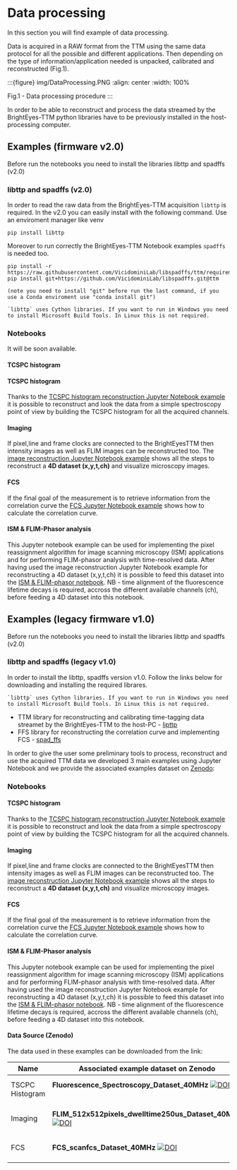 # Data processing

In this section you will find example of data processing. 

Data is acquired in a RAW format from the TTM using the same data protocol for all the possible and different applications. Then depending on the type of information/application needed is unpacked, calibrated and reconstructed (Fig.1).

:::{figure} img/DataProcessing.PNG
:align: center
:width: 100%

Fig.1 - Data processing procedure
:::

In order to be able to reconstruct and process the data streamed by the BrightEyes-TTM python libraries have to be previously installed in the host-processing computer.

## Examples (firmware v2.0)

Before run the notebooks you need to install the libraries libttp and spadffs (v2.0)

### libttp and spadffs (v2.0)
In order to read the raw data from the BrightEyes-TTM acquisition `libttp` is required.
In the v2.0 you can easily install with the following command. Use an enviroment manager like venv

```
pip install libttp 
```

Moreover to run correctly the BrightEyes-TTM Notebook examples `spadffs` is needed too.

```
pip install -r https://raw.githubusercontent.com/VicidominiLab/libspadffs/ttm/requirements.txt
pip install git+https://github.com/VicidominiLab/libspadffs.git@ttm

(note you need to install "git" before run the last command, if you use a Conda enviroment use "conda install git")
```
```{note}
`libttp` uses Cython libraries. If you want to run in Windows you need to install Microsoft Build Tools. In Linux this is not required.
```

### Notebooks
It will be soon available.

#### TCSPC histogram


#### TCSPC histogram

Thanks to the [TCSPC histogram reconstruction Jupyter Notebook example](https://github.com/VicidominiLab/BrightEyes-TTM/tree/v2.0/notebooks/v2/TCSPC_Histogram_reconstruction.ipynb) it is possible to reconstruct and look the data from a simple spectroscopy point of view by building the TCSPC histogram for all the acquired channels.

#### Imaging

If pixel,line and frame clocks are connected to the BrightEyesTTM then intensity images as well as FLIM images can be reconstructed too. The [image reconstruction Jupyter Notebook example](https://github.com/VicidominiLab/BrightEyes-TTM/tree/v2.0/notebooks/v2/Image_reconstruction.ipynb) shows all the steps to reconstruct a **4D dataset (x,y,t,ch)** and visualize microscopy images.

#### FCS

If the final goal of the measurement is to retrieve information from the correlation curve the [FCS Jupyter Notebook example](https://github.com/VicidominiLab/BrightEyes-TTM/tree/v2.0/notebooks/v2/FCS.ipynb) shows how to calculate the correlation curve.

#### ISM & FLIM-Phasor analysis

This Jupyter notebook example can be used for implementing the pixel reassignment algorithm for image scanning microscopy (ISM) applications and for performing FLIM-phasor analysis with time-resolved data. After having used the image reconstruction Jupyter Notebook example for reconstructing a 4D dataset (x,y,t,ch) it is possible to feed this dataset into the [ISM & FLIM-phasor notebook](https://github.com/VicidominiLab/BrightEyes-TTM/tree/v2.0/notebooks/v2/ISM_Decay_Reconstruction.ipynb). NB - time alignment of the fluorescence lifetime decays is required, accross the different available channels (ch), before feeding a 4D dataset into this notebook.


## Examples  (legacy firmware v1.0)

Before run the notebooks you need to install the libraries libttp and spadffs (v2.0)

### libttp and spadffs (legacy v1.0)
In order to install the libttp, spadffs version v1.0. Follow the links below for downloading and installing the required librares.

```{note}
`libttp` uses Cython libraries. If you want to run in Windows you need to install Microsoft Build Tools. In Linux this is not required.
```
- TTM library for reconstructing and calibrating time-tagging data streamet by the BrightEyes-TTM to the host-PC - [lipttp](https://github.com/VicidominiLab/BrightEyes-TTM/blob/v1.0/dataProcessing/libs/libttp)
- FFS library for reconstructing the correlation curve and implementing FCS - [spad_ffs](https://github.com/VicidominiLab/BrightEyes-TTM/blob/v1.0/dataProcessing/libs/spad_ffs)


In order to give the user some preliminary tools to process, reconstruct and use the acquired TTM data we developed 3 main examples using Jupyter Notebook and we provide the associated examples dataset on [Zenodo](https://doi.org/10.5281/zenodo.4912656):

### Notebooks

#### TCSPC histogram

Thanks to the [TCSPC histogram reconstruction Jupyter Notebook example](https://github.com/VicidominiLab/BrightEyes-TTM/tree/v2.0/notebooks/v1/TCSPC_Histogram_reconstruction.ipynb) it is possible to reconstruct and look the data from a simple spectroscopy point of view by building the TCSPC histogram for all the acquired channels.

#### Imaging

If pixel,line and frame clocks are connected to the BrightEyesTTM then intensity images as well as FLIM images can be reconstructed too. The [image reconstruction Jupyter Notebook example](https://github.com/VicidominiLab/BrightEyes-TTM/tree/v2.0/notebooks/v1/Image_reconstruction.ipynb) shows all the steps to reconstruct a **4D dataset (x,y,t,ch)** and visualize microscopy images.

#### FCS

If the final goal of the measurement is to retrieve information from the correlation curve the [FCS Jupyter Notebook example](https://github.com/VicidominiLab/BrightEyes-TTM/tree/v2.0/notebooks/v1/FCS.ipynb) shows how to calculate the correlation curve.

#### ISM & FLIM-Phasor analysis

This Jupyter notebook example can be used for implementing the pixel reassignment algorithm for image scanning microscopy (ISM) applications and for performing FLIM-phasor analysis with time-resolved data. After having used the image reconstruction Jupyter Notebook example for reconstructing a 4D dataset (x,y,t,ch) it is possible to feed this dataset into the [ISM & FLIM-phasor notebook](https://github.com/VicidominiLab/BrightEyes-TTM/blob/v2.0/notebooks/v1/ISM_Decay_Reconstruction_BrightEyes-TTM.ipynb). NB - time alignment of the fluorescence lifetime decays is required, accross the different available channels (ch), before feeding a 4D dataset into this notebook.

#### Data Source (Zenodo)

The data used in these examples can be downloaded from the link:

| Name | Associated example dataset on Zenodo | Format
| ------ | ------ | ----- |
| TSCPC Histogram | **Fluorescence_Spectroscopy_Dataset_40MHz** [![DOI](https://zenodo.org/badge/DOI/10.5281/zenodo.4912656.svg)](https://doi.org/10.5281/zenodo.4912656) &nbsp;&nbsp;&nbsp;&nbsp;&nbsp;&nbsp;&nbsp;&nbsp;&nbsp;&nbsp;&nbsp;&nbsp;| RAW legacy (v1.0) |
| Imaging | **FLIM_512x512pixels_dwelltime250us_Dataset_40MHz** [![DOI](https://zenodo.org/badge/DOI/10.5281/zenodo.4912656.svg)](https://doi.org/10.5281/zenodo.4912656) &nbsp;&nbsp;&nbsp;&nbsp;&nbsp;&nbsp;&nbsp;&nbsp;&nbsp;&nbsp;&nbsp;&nbsp;| RAW legacy (v1.0)  |
| FCS | **FCS_scanfcs_Dataset_40MHz** [![DOI](https://zenodo.org/badge/DOI/10.5281/zenodo.4912656.svg)](https://doi.org/10.5281/zenodo.4912656) &nbsp;&nbsp;&nbsp;&nbsp;&nbsp;&nbsp;&nbsp;&nbsp;&nbsp;&nbsp;&nbsp;&nbsp;| RAW legacy (v1.0) |


